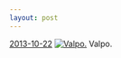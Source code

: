 ```yaml
---
layout: post
---
```


<p>
  <time><a href="/121">2013-10-22</a></time>
  <a href="/121"><img src="{{ site.assets_url }}/121-640.jpg" srcset="{{ site.assets_url }}/121-1280.jpg 1280w, {{ site.assets_url }}/121-960.jpg 960w, {{ site.assets_url }}/121-640.jpg 640w, {{ site.assets_url }}/121-320.jpg 320w" sizes="(min-width: 700px) 50vw, calc(100vw - 2rem)" alt="Valpo." /></a>
  <span>Valpo.</span>
</p>
